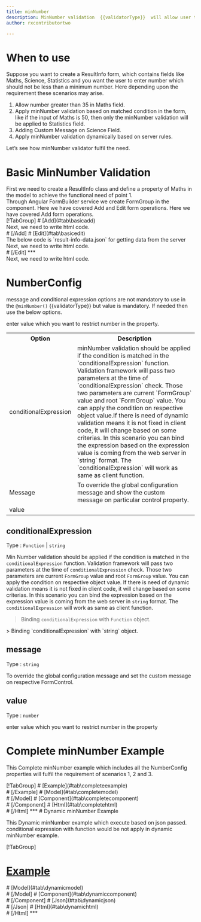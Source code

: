 ```yaml
---
title: minNumber 
description: MinNumber validation  {{validatorType}}  will allow user to enter the input greater than the minimum number value parameter.
author: rxcontributortwo

---
```

# When to use
Suppose you want to create a ResultInfo form, which contains fields like Maths, Science, Statistics and you want the user to enter number which should not be less than a minimum number. Here depending upon the requirement these scenarios may arise.
<ol>
	<li>Allow number greater than 35 in Maths field.</li>
	<li>Apply minNumber validation based on matched condition in the form, like if the input of Maths is 50, then only the minNumber validation will be applied to Statistics field.</li>
	<li>Adding Custom Message on Science Field.</li>
	<li>Apply minNumber validation dynamically based on server rules.</li>
</ol>
Let’s see how minNumber validator fulfil the need.

# Basic MinNumber Validation
<data-scope scope="['decorator']">
First we need to create a ResultInfo class and define a property of Maths in the model to achieve the functional need of point 1.
<div component="app-code" key="minNumber-add-model"></div> 
</data-scope>
Through Angular FormBuilder service we create FormGroup in the component.
<data-scope scope="['decorator']">
Here we have covered Add and Edit form operations. 
</data-scope>

<data-scope scope="['validator','template-driven']">
Here we have covered Add form operations. 
</data-scope>

<data-scope scope="['decorator']">
<div component="app-tabs" key="basic-operations"></div>
[!TabGroup]
# [Add](#tab\basicadd)
<div component="app-code" key="minNumber-add-component"></div> 
Next, we need to write html code.
<div component="app-code" key="minNumber-add-html"></div> 
<div component="app-example-runner" ref-component="app-minNumber-add"></div>
# [/Add]
# [Edit](#tab\basicedit)
<div component="app-code" key="minNumber-edit-component"></div>
The below code is `result-info-data.json` for getting data from the server 
<div component="app-code" key="minNumber-edit-json"></div> 
Next, we need to write html code.
<div component="app-code" key="minNumber-edit-html"></div> 
<div component="app-example-runner" ref-component="app-minNumber-edit"></div>
# [/Edit]
***
</data-scope>

<data-scope scope="['validator','template-driven']">
<div component="app-code" key="minNumber-add-component"></div> 
Next, we need to write html code.
<div component="app-code" key="minNumber-add-html"></div> 
<div component="app-example-runner" ref-component="app-minNumber-add"></div>
</data-scope>

# NumberConfig 
message and conditional expression options are not mandatory to use in the `@minNumber()`  {{validatorType}}  but value is mandatory. If needed then use the below options.

<table class="table table-bordered table-striped">
<tr><th>Option</th><th>Description</th></tr>
<tr><td><a  (click)='scrollTo("#conditionalExpression")' title="conditionalExpression">conditionalExpression</a></td><td>minNumber validation should be applied if the condition is matched in the `conditionalExpression` function. Validation framework will pass two parameters at the time of `conditionalExpression` check. Those two parameters are current `FormGroup` value and root `FormGroup` value. You can apply the condition on respective object value.If there is need of dynamic validation means it is not fixed in client code, it will change based on some criterias. In this scenario you can bind the expression based on the expression value is coming from the web server in `string` format. The `conditionalExpression` will work as same as client function.</td></tr>
<tr><td><a  (click)='scrollTo("#message")' title="message">Message</a></td><td>To override the global configuration message and show the custom message on particular control property.</td></tr>
<tr><td><a (click)='scrollTo("#value")' title="value">value</a></td></td> enter value which you want to restrict number in the property.</td></tr>
</table>

## conditionalExpression 
Type :  `Function`  |  `string` 

Min Number validation should be applied if the condition is matched in the `conditionalExpression` function. Validation framework will pass two parameters at the time of `conditionalExpression` check. Those two parameters are current `FormGroup` value and root `FormGroup` value. You can apply the condition on respective object value.
If there is need of dynamic validation means it is not fixed in client code, it will change based on some criterias. In this scenario you can bind the expression based on the expression value is coming from the web server in `string` format. The `conditionalExpression` will work as same as client function.
 
> Binding `conditionalExpression` with `Function` object.
<div component="app-code" key="minNumber-conditionalExpressionExampleFunction-model"></div> 
> Binding `conditionalExpression` with `string` object.
<div component="app-code" key="minNumber-conditionalExpressionExampleString-model"></div> 

<div component="app-example-runner" ref-component="app-minNumber-conditionalExpression" title="minNumber decorators with conditionalExpression" key="conditionalExpression"></div>

## message 
Type :  `string` 

To override the global configuration message and set the custom message on respective FormControl.

<div component="app-code" key="minNumber-messageExample-model"></div> 
<div component="app-example-runner" ref-component="app-minNumber-message" title="minNumber decorators with message" key="message"></div>

## value 
Type :  `number` 

enter value which you want to restrict number in the property

<div component="app-code" key="minNumber-valueExample-model"></div> 
<div component="app-example-runner" ref-component="minNumber-value-value" title="minNumber decorators with value" key="value"></div>

# Complete minNumber Example

This Complete minNumber example which includes all the NumberConfig properties will fulfil the requirement of scenarios 1, 2 and 3.

<div component="app-tabs" key="complete"></div>
[!TabGroup]
# [Example](#tab\completeexample)
<div component="app-example-runner" ref-component="app-minNumber-complete"></div>
# [/Example]
<data-scope scope="['decorator']">
# [Model](#tab\completemodel)
<div component="app-code" key="minNumber-complete-model"></div> 
# [/Model]
</data-scope>
# [Component](#tab\completecomponent)
<div component="app-code" key="minNumber-complete-component"></div> 
# [/Component]
# [Html](#tab\completehtml)
<div component="app-code" key="minNumber-complete-html"></div> 
# [/Html]
***

<data-scope scope="['decorator','validator']">
# Dynamic minNumber Example

This Dynamic minNumber example which execute based on json passed. conditional expression with function would be not apply in dynamic minNumber example. 

<div component="app-tabs" key="dynamic"></div>

[!TabGroup]
# [Example](#tab\dynamicexample)
<div component="app-example-runner" ref-component="app-minNumber-dynamic"></div>
<data-scope scope="['decorator']">
# [Model](#tab\dynamicmodel)
<div component="app-code" key="minNumber-dynamic-model"></div>
# [/Model]
</data-scope>
# [Component](#tab\dynamiccomponent)
<div component="app-code" key="minNumber-dynamic-component"></div>
# [/Component]
# [Json](#tab\dynamicjson)
<div component="app-code" key="minNumber-dynamic-json"></div>
# [/Json]
# [Html](#tab\dynamichtml)
<div component="app-code" key="minNumber-dynamic-html"></div> 
# [/Html]
***
</data-scope>